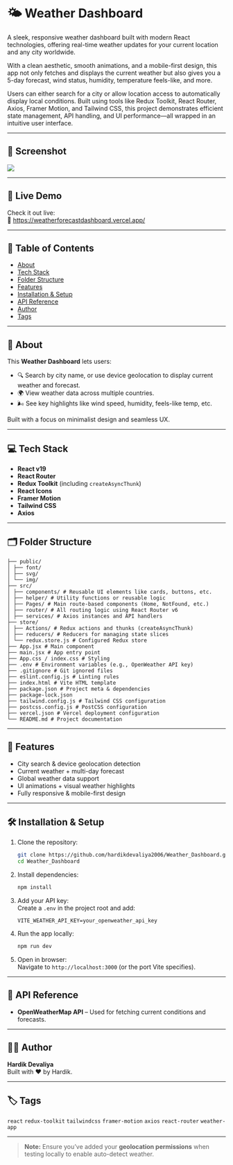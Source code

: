 # 🌤️ Weather Dashboard

A sleek, responsive weather dashboard built with modern React technologies, offering real-time weather updates for your current location and any city worldwide.

With a clean aesthetic, smooth animations, and a mobile-first design, this app not only fetches and displays the current weather but also gives you a 5-day forecast, wind status, humidity, temperature feels-like, and more.

Users can either search for a city or allow location access to automatically display local conditions. Built using tools like Redux Toolkit, React Router, Axios, Framer Motion, and Tailwind CSS, this project demonstrates efficient state management, API handling, and UI performance—all wrapped in an intuitive user interface.

---

## 📸 Screenshot

<img src="https://github.com/hardikdevaliya2006/Weather_Dashboard/blob/" />

---

## 🚀 Live Demo

Check it out live:  
🔗 https://weatherforecastdashboard.vercel.app/

---

## 🧩 Table of Contents

- [About](#about)  
- [Tech Stack](#tech-stack)  
- [Folder Structure](#folder-structure)  
- [Features](#features)  
- [Installation & Setup](#installation--setup)  
- [API Reference](#api-reference)  
- [Author](#author)  
- [Tags](#tags)

---

## 📘 About

This **Weather Dashboard** lets users:

- 🔍 Search by city name, or use device geolocation to display current weather and forecast.  
- 🌍 View weather data across multiple countries.  
- 🌬️ See key highlights like wind speed, humidity, feels-like temp, etc.

Built with a focus on minimalist design and seamless UX.

---

## 💻 Tech Stack

- **React v19**  
- **React Router**  
- **Redux Toolkit** (including `createAsyncThunk`)  
- **React Icons**  
- **Framer Motion**  
- **Tailwind CSS**  
- **Axios**  

---

## 🗂️ Folder Structure

```
├── public/
│ ├── font/
│ ├── svg/
│ └── img/
├── src/
│ ├── components/ # Reusable UI elements like cards, buttons, etc.
│ ├── helper/ # Utility functions or reusable logic
│ ├── Pages/ # Main route-based components (Home, NotFound, etc.)
│ ├── router/ # All routing logic using React Router v6
│ ├── services/ # Axios instances and API handlers
├── store/
│ ├── Actions/ # Redux actions and thunks (createAsyncThunk)
│ ├── reducers/ # Reducers for managing state slices
│ └── redux.store.js # Configured Redux store
├── App.jsx # Main component
├── main.jsx # App entry point
├── App.css / index.css # Styling
├── .env # Environment variables (e.g., OpenWeather API key)
├── .gitignore # Git ignored files
├── eslint.config.js # Linting rules
├── index.html # Vite HTML template
├── package.json # Project meta & dependencies
├── package-lock.json
├── tailwind.config.js # Tailwind CSS configuration
├── postcss.config.js # PostCSS configuration
├── vercel.json # Vercel deployment configuration
└── README.md # Project documentation
```

---

## 🌟 Features

- City search & device geolocation detection  
- Current weather + multi-day forecast  
- Global weather data support  
- UI animations + visual weather highlights  
- Fully responsive & mobile-first design

---

## 🛠️ Installation & Setup

1. Clone the repository:  
   ```bash
   git clone https://github.com/hardikdevaliya2006/Weather_Dashboard.git
   cd Weather_Dashboard
   ```

2. Install dependencies:  
   ```bash
   npm install
   ```

3. Add your API key:  
   Create a `.env` in the project root and add:  
   ```
   VITE_WEATHER_API_KEY=your_openweather_api_key
   ```

4. Run the app locally:  
   ```bash
   npm run dev
   ```

5. Open in browser:  
   Navigate to `http://localhost:3000` (or the port Vite specifies).

---

## 📡 API Reference

- **OpenWeatherMap API** – Used for fetching current conditions and forecasts.

---

## 👨‍💻 Author

**Hardik Devaliya**  
Built with ❤️ by Hardik.

---

## 🏷️ Tags

`react` `redux-toolkit` `tailwindcss` `framer-motion` `axios` `react-router` `weather-app`

---

> **Note:** Ensure you’ve added your **geolocation permissions** when testing locally to enable auto-detect weather.
